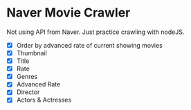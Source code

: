 # Naver Movie Crawler

Not using API from Naver.
Just practice crawling with nodeJS.

- [x] Order by advanced rate of current showing movies
- [x] Thumbnail
- [x] Title
- [x] Rate
- [x] Genres
- [x] Advanced Rate
- [x] Director
- [x] Actors & Actresses
